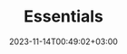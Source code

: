 ---
weight: 810
title: "Essentials"
description: "A basic addon containing the basic functions of KDebugger."
icon: "circle"
date: "2023-11-14T00:49:02+03:00"
lastmod: "2023-11-14T00:49:02+03:00"
draft: false
---